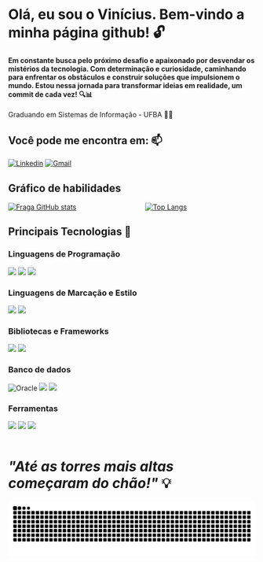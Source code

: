 #  Olá, eu sou o Vinícius. Bem-vindo a minha página github! 🔓

#### Em constante busca pelo próximo desafio e apaixonado por desvendar os mistérios da tecnologia. Com determinação e curiosidade, caminhando para enfrentar os obstáculos e construir soluções que impulsionem o mundo. Estou nessa jornada para transformar ideias em realidade, um commit de cada vez! 🔍📊
 
Graduando em Sistemas de Informação - UFBA 🧑‍💻

## Você pode me encontra em: 📫
[![Linkedin](https://img.shields.io/badge/-LinkedIn-%230077B5?style=for-the-badge&logo=linkedin&logoColor=white)](https://www.https://www.linkedin.com/in/vini-felix/)
[![Gmail](https://img.shields.io/badge/-Gmail-%23333?style=for-the-badge&logo=gmail&logoColor=white)](mailto:vfelix1998@gmail.com)

## Gráfico de habilidades
<div style="display: flex;">
  <a href="https://github.com/galego-vinicius">
    <img width="49%" height="180em" src="https://github-readme-stats.vercel.app/api?username=galego-vinicius&show_icons=true&theme=dracula&count_private=true" alt="Fraga GitHub stats" />
  </a>
  <a href="https://github.com/anuraghazra/github-readme-stats" style="margin: auto;">
    <img width="49%" height="180em" src="https://github-readme-stats.vercel.app/api/top-langs/?username=galego-vinicius&layout=compact&theme=dracula" alt="Top Langs" />
  </a>
</div>

## Principais Tecnologias 🚀

### Linguagens de Programação
<div style="display: inline_block">
<img src="https://img.shields.io/badge/java-%23ED8B00.svg?style=for-the-badge&logo=openjdk&logoColor=white" />
<img src="https://img.shields.io/badge/JavaScript-F7DF1E?style=for-the-badge&logo=javascript&logoColor=414141" />
<img src="https://img.shields.io/badge/TypeScript-007ACC?style=for-the-badge&logo=typescript&logoColor=white" />
</div>

###  Linguagens de Marcação e Estilo
<div style="display: inline_block">
<img src="https://img.shields.io/badge/HTML-e06b12?style=for-the-badge&logo=html5&logoColor=white" />
<img src="https://img.shields.io/badge/CSS-1283e0?&style=for-the-badge&logo=css3&logoColor=white" />
</div>

### Bibliotecas e Frameworks
<div style="display: inline_block">
<img src="https://img.shields.io/badge/spring-%236DB33F.svg?style=for-the-badge&logo=spring&logoColor=white" />
<img src="https://img.shields.io/badge/Angular-DD0031?style=for-the-badge&logo=angular&logoColor=white" />
</div>

### Banco de dados
<div style="display: inline_block">
<img alt="Oracle" src ="https://img.shields.io/badge/oracle-%23F00000.svg?style=for-the-badge&logo=oracle&logoColor=white" />
<img src="https://img.shields.io/badge/MongoDB-%234ea94b.svg?style=for-the-badge&logo=mongodb&logoColor=white" />
<img src="https://img.shields.io/badge/PostgreSQL-316192?style=for-the-badge&logo=postgresql&logoColor=white"/>
</div>

### Ferramentas
<div style="display: inline_block">
<img src="https://img.shields.io/badge/GIT-E44C30?style=for-the-badge&logo=git&logoColor=white" />
<img src="https://img.shields.io/badge/Vscode-007ACC?style=for-the-badge&logo=visual-studio-code&logoColor=white" />
<img src="https://img.shields.io/badge/Postman-FF6C37.svg?style=for-the-badge&logo=Postman&logoColor=white" /> <br><br/>
</div>

# _"Até as torres mais altas começaram do chão!"_ 💡

 ![github contribution grid snake animation](https://raw.githubusercontent.com/galego-vinicius/galego-vinicius/output/github-contribution-grid-snake.svg)

